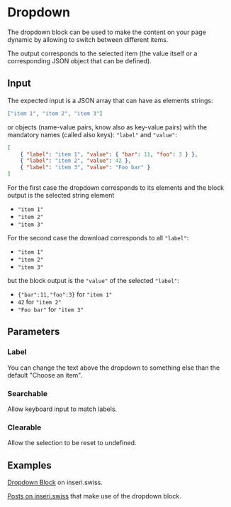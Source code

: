 # Dropdown

The dropdown block can be used to make the content on your page dynamic by allowing to switch between different items.

The output corresponds to the selected item (the value itself or a corresponding JSON object that can be defined).

## Input

The expected input is a JSON array that can have as elements strings:

```json
["item 1", "item 2", "item 3"]
```

or objects (name-value pairs, know also as key-value pairs) with the mandatory names (called also keys): `"label"` and `"value"`:

```json
[
	{ "label": "item 1", "value": { "bar": 11, "foo": 3 } },
	{ "label": "item 2", "value": 42 },
	{ "label": "item 3", "value": "Foo bar" }
]
```

For the first case the dropdown corresponds to its elements and the block output is the selected string element

- `"item 1"`
- `"item 2"`
- `"item 3"`

For the second case the download corresponds to all `"label"`:

- `"item 1"`
- `"item 2"`
- `"item 3"`

but the block output is the `"value"` of the selected `"label"`:

- `{"bar":11,"foo":3}` for `"item 1"`
- `42` for `"item 2"`
- `"Foo bar"` for `"item 3"`

## Parameters

### Label

You can change the text above the dropdown to something else than the default "Choose an item".

### Searchable

Allow keyboard input to match labels.

### Clearable

Allow the selection to be reset to undefined.

## Examples

[Dropdown Block](https://inseri.swiss/2022/12/dropdown-block/) on inseri.swiss.

[Posts on inseri.swiss](https://inseri.swiss/tag/dropdown/) that make use of the dropdown block.
